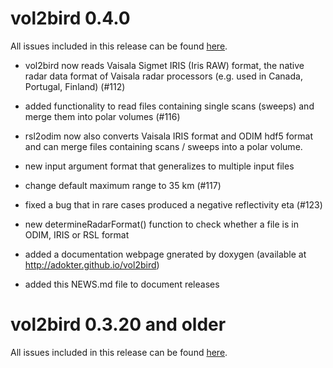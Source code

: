 # vol2bird 0.4.0

All issues included in this release can be found [here](https://github.com/adokter/vol2bird/milestone/2?closed=1).

* vol2bird now reads Vaisala Sigmet IRIS (Iris RAW) format, the native radar data format of Vaisala radar processors (e.g. used in Canada, Portugal, Finland) (#112)

* added functionality to read files containing single scans (sweeps) and merge them into polar volumes (#116)

* rsl2odim now also converts Vaisala IRIS format and ODIM hdf5 format and can merge files containing scans / sweeps into a polar volume. 

* new input argument format that generalizes to multiple input files

* change default maximum range to 35 km (#117)

* fixed a bug that in rare cases produced a negative reflectivity eta (#123)

* new determineRadarFormat() function to check whether a file is in ODIM, IRIS or RSL format

* added a documentation webpage gnerated by doxygen (available at http://adokter.github.io/vol2bird)

* added this NEWS.md file to document releases

# vol2bird 0.3.20 and older

All issues included in this release can be found [here](https://github.com/adokter/bioRad/milestone/3?closed=1).

